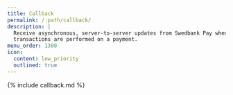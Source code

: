 ```yaml
---
title: Callback
permalink: /:path/callback/
description: |
  Receive asynchronous, server-to-server updates from Swedbank Pay when
  transactions are performed on a payment.
menu_order: 1300
icon:
  content: low_priority
  outlined: true
---
```


{% include callback.md %}
